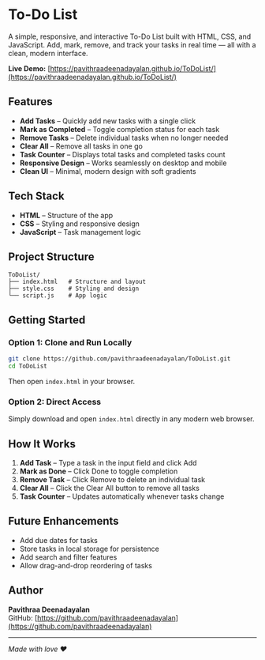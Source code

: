 # To-Do List

A simple, responsive, and interactive To-Do List built with HTML, CSS, and JavaScript. Add, mark, remove, and track your tasks in real time — all with a clean, modern interface.

**Live Demo:** [https://pavithraadeenadayalan.github.io/ToDoList/](https://pavithraadeenadayalan.github.io/ToDoList/)

## Features

- **Add Tasks** – Quickly add new tasks with a single click
- **Mark as Completed** – Toggle completion status for each task
- **Remove Tasks** – Delete individual tasks when no longer needed
- **Clear All** – Remove all tasks in one go
- **Task Counter** – Displays total tasks and completed tasks count
- **Responsive Design** – Works seamlessly on desktop and mobile
- **Clean UI** – Minimal, modern design with soft gradients

## Tech Stack

- **HTML** – Structure of the app
- **CSS** – Styling and responsive design
- **JavaScript** – Task management logic

## Project Structure

```
ToDoList/
├── index.html   # Structure and layout
├── style.css    # Styling and design
└── script.js    # App logic
```

## Getting Started

### Option 1: Clone and Run Locally
```bash
git clone https://github.com/pavithraadeenadayalan/ToDoList.git
cd ToDoList
```
Then open `index.html` in your browser.

### Option 2: Direct Access
Simply download and open `index.html` directly in any modern web browser.

## How It Works

1. **Add Task** – Type a task in the input field and click Add
2. **Mark as Done** – Click Done to toggle completion
3. **Remove Task** – Click Remove to delete an individual task
4. **Clear All** – Click the Clear All button to remove all tasks
5. **Task Counter** – Updates automatically whenever tasks change

## Future Enhancements

- Add due dates for tasks
- Store tasks in local storage for persistence
- Add search and filter features
- Allow drag-and-drop reordering of tasks

## Author

**Pavithraa Deenadayalan**  
GitHub: [https://github.com/pavithraadeenadayalan](https://github.com/pavithraadeenadayalan)

---

*Made with love ❤️*
